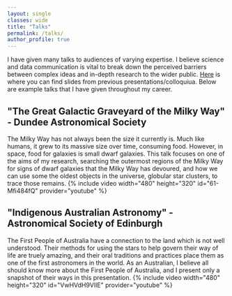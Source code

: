 ```yaml
---
layout: single
classes: wide
title: "Talks"
permalink: /talks/
author_profile: true
---
```

I have given many talks to audiences of varying expertise. I believe science and data communication is vital to break down the perceived barriers between complex ideas and in-depth research to the wider public. [Here](/slides/) is where you can find slides from previous presentations/colloquiua. Below are example talks that I have given throughout my career.

## "The Great Galactic Graveyard of the Milky Way" - Dundee Astronomical Society
The Milky Way has not always been the size it currently is. Much like humans, it grew to its massive size over time, consuming food. However, in space, food for galaxies is small dwarf galaxies. This talk focuses on one of the aims of my research, searching the outermost regions of the Milky Way for signs of dwarf galaxies that the Milky Way has devoured, and how we can use some the oldest objects in the universe, globular star clusters, to trace those remains.
{% include video width="480" height="320" id="61-Mfi484fQ" provider="youtube" %}


## "Indigenous Australian Astronomy" - Astronomical Society of Edinburgh
The First People of Australia have a connection to the land which is not well understood. Their methods for using the stars to help govern their way of life are truely amazing, and their oral traditions and practices place them as one of the first astronomers in the world. As an Australian, I believe all should know more about the First People of Australia, and I present only a snapshot of their ways in this presentation. 
{% include video width="480" height="320" id="VwHVdH9VIlE" provider="youtube" %}


